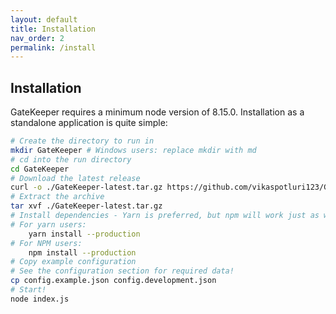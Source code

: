 ```yaml
---
layout: default
title: Installation
nav_order: 2
permalink: /install
---
```


## Installation

GateKeeper requires a minimum node version of 8.15.0. Installation as a standalone application is quite simple:

```bash
# Create the directory to run in
mkdir GateKeeper # Windows users: replace mkdir with md
# cd into the run directory
cd GateKeeper
# Download the latest release
curl -o ./GateKeeper-latest.tar.gz https://github.com/vikaspotluri123/GateKeeper/releases/download/{{TAG}}/GateKeeper-{{TAG}}.zip
# Extract the archive
tar xvf ./GateKeeper-latest.tar.gz
# Install dependencies - Yarn is preferred, but npm will work just as well
# For yarn users:
	yarn install --production
# For NPM users:
	npm install --production
# Copy example configuration
# See the configuration section for required data!
cp config.example.json config.development.json
# Start!
node index.js
```